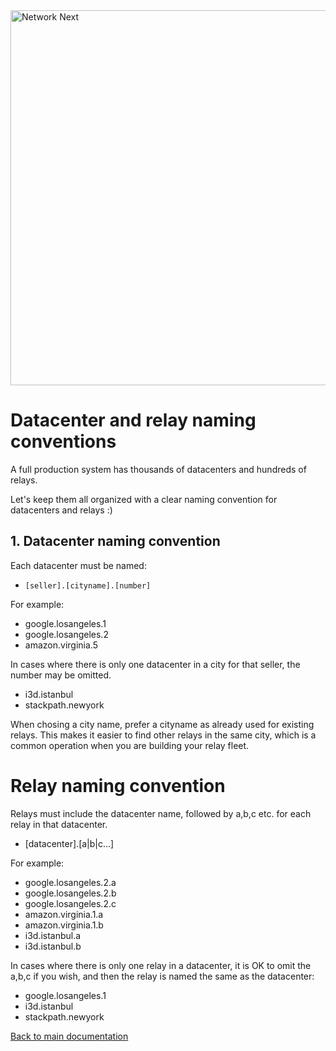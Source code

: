 <img src="https://static.wixstatic.com/media/799fd4_0512b6edaeea4017a35613b4c0e9fc0b~mv2.jpg/v1/fill/w_1200,h_140,al_c,q_80,usm_0.66_1.00_0.01/networknext_logo_colour_black_RGB_tightc.jpg" alt="Network Next" width="600"/>

<br>

# Datacenter and relay naming conventions

A full production system has thousands of datacenters and hundreds of relays.

Let's keep them all organized with a clear naming convention for datacenters and relays :)

## 1. Datacenter naming convention

Each datacenter must be named:

* `[seller].[cityname].[number]`

For example:

* google.losangeles.1
* google.losangeles.2
* amazon.virginia.5

In cases where there is only one datacenter in a city for that seller, the number may be omitted.

* i3d.istanbul
* stackpath.newyork

When chosing a city name, prefer a cityname as already used for existing relays. This makes it easier to find other relays in the same city, which is a common operation when you are building your relay fleet.

# Relay naming convention

Relays must include the datacenter name, followed by a,b,c etc. for each relay in that datacenter.

* [datacenter].[a|b|c...]

For example:

* google.losangeles.2.a
* google.losangeles.2.b
* google.losangeles.2.c
* amazon.virginia.1.a
* amazon.virginia.1.b
* i3d.istanbul.a
* i3d.istanbul.b

In cases where there is only one relay in a datacenter, it is OK to omit the a,b,c if you wish, and then the relay is named the same as the datacenter:

* google.losangeles.1
* i3d.istanbul
* stackpath.newyork

[Back to main documentation](../README.md)
